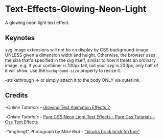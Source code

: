 # Text-Effects-Glowing-Neon-Light

A glowing neon light text effect.

## Keynotes

_svg_ image extensions will not be on display by CSS background-image UNLESS given a dimension width and height. Otherwise, the browser uses the size that's specified in the _svg_ itself, similar to how it treats an ordinary image. e.g. If your container is 100px tall, but your _svg_ is 200px, only half of it will show. Use the `background-size` property to resize it.

-strikethrough => or simply attach it to the body ONLY via outerlink.

## Credits

-_Online Tutorials_ - [Glowing Text Animation Effects 2](https://youtu.be/1B3FgFXn274)

-_Online Tutorials_ - [Pure CSS Neon Light Text Effects - Pure Css Tutorials - Css Text Effects](https://youtu.be/0ltdZ8CrqG8)

-"img/img1" Photograph by _Mike Bird_ - ["blocks brick brick texture"](https://www.pexels.com/photo/landscape-photography-of-orange-brick-wall-189451/)
